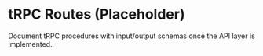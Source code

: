 # tRPC Routes (Placeholder)

Document tRPC procedures with input/output schemas once the API layer is implemented.
